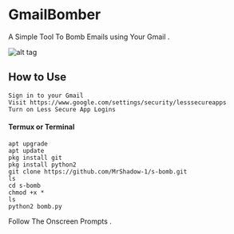 # GmailBomber
A Simple Tool To Bomb Emails using Your Gmail .

![alt tag](https://i.postimg.cc/bwqRKqGQ/Screenshot-20210805-012029-2.png)

## How to Use
```
Sign in to your Gmail
Visit https://www.google.com/settings/security/lesssecureapps
Turn on Less Secure App Logins
```

#### Termux or Terminal
```
apt upgrade
apt update
pkg install git
pkg install python2
git clone https://github.com/MrShadow-1/s-bomb.git
ls
cd s-bomb
chmod +x *
ls
python2 bomb.py
```
Follow The Onscreen Prompts .
